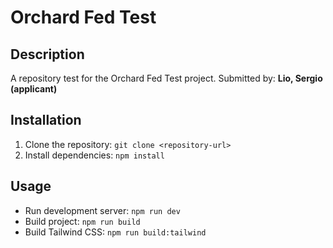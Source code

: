 # Orchard Fed Test

## Description

A repository test for the Orchard Fed Test project. Submitted by: **Lio, Sergio (applicant)**

## Installation

1. Clone the repository: `git clone <repository-url>`
2. Install dependencies: `npm install`

## Usage

- Run development server: `npm run dev`
- Build project: `npm run build`
- Build Tailwind CSS: `npm run build:tailwind`
